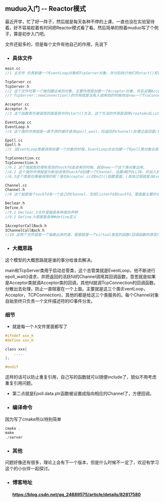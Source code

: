 ## muduo入门 -- Reactor模式

最近开学，忙了好一阵子，然后就是每天各种不停的上课，一直也没在实验室待着。好不容易趁着有时间把Reactor模式看了看。然后简单的照着muduo写了个例子，算是初步入门吧。



文件还挺多的，但是每个文件有他自己的作用，先说下

* ### **具体文件**

```C
main.cc
//1 主文件 负责新建一个EventLoop对象和TcpServer对象，并分别执行他们的start()和loop()函数

TcpServer.cc
TcpServer.h
//2 这个文件时第一个被创建出来的对象，主要作用是创建一个Acceptor对象，并且设置Acceptor的回调函数为this，就是TcpServer，这个回调的用途就是当一个新sockfd进来的时候能够调用TcoServer::newConnection()函数对其进行处理。
//7 TcpServer::newConnection()的作用就是当有人调用他的时候他会new一个TcoConnection对象出来。

Acceptor.cc
Acceptor.h
//3 这个函数首先被调用的就是其中的start()方法，这个方法的作用是调用createAndListen()函数进行网络的初始化(sockfd bind listen)，然后new一个Channel，并设置这个Channel的回调函数为this，既Acceptor，目的是当这个Acceptor监听到有新连接进来的时候能够调用Acceptor中设置好的回调函数DoIt()，参数是之前新建的loop和listenfd，并调用Channel::enableReading()将其设置为EPOLLIN并且加入到EPOLL里面

EventLoop.cc
EventLoop.h
//4 这个类的作用就是一直不停的循环请求epoll_wait，将返回的channel(处理过返回值)分别调用他们各自的回调函数、同时，当main新建这个类对象时，构造函数会new一个Epoll出来。

Epoll.cc
Epoll.h
//5 当EventLoop类被调用创建一个对象的时候，EventLoop也会创建一个Epoll类对象出来，这时候就调用了Epoll.cc的构造函数，从此获得了epfd。这个类还保存了events和revents，相信了解过EPOLL的人都懂。

TcpConnection.cc
TcpConnection.h
//6.1 这个类就是处理有其他的sockfd连进来的时候，就会new一个这个类对象出来。
//6.2 这个类的作用就是为新加进来的sockfd创建一个Channel，设置成EPOLLIN，并加入到Epoll当中。
//6.3这个类是在哪被调用的呢？是在Acceptor.cc的DoIt()函数里面。(具体过程就是当EventLoop调用Epoll的poll_wait()进行循环检测的时候，第一次一定会返回监听fd(如果有新连接进来的话，否则会一直阻塞在epoll_wait()那里)，那么EventLoop就会调用实现设置好的Acceptor的Channel的回调函数，既Acceptor::DoIt()，这个回调函数是在Acceptor::start()里面设置的，这个Acceptor::DoIt()的作用就是当新连接过来的时候调用Acceptor的回调函数_callBack::newConnection,也就是TcpServer::newConnection.)

Channel.cc
Channel.h
//8 这个就是每个sockfd有一个自己的Channel，包括listenfd和sockfd。里面最主要的功能就是保存了每个fd的回调函数的地址，当fd有响应的时候就会调用相应Channel的回调函数，就在这。

Declear.h
Define.h
//9.1 Declear.h文件里面是各种类的声明
//9.2 Define.h里面是各种#define定义

IAcceptorCallBack.h
IChannelCallBack.h
//10 这两个文件就是一个抽象出来的类，里面就是一个virtual类型的函数(回调函数的原型)，用于别人继承他们然后实现回调函数。

```



* ### 大概思路

这个模型的大概思路就是谁的事分给谁去解决。

main和TcpServer类用于启动总管类，这个总管类就是EventLoop，他不断进行epoll_wait()请求，并把返回的活跃fd的Channel调用其回调函数，意思就是如果是Acceptor类就调Acceptor类的回调，其他fd就调TcpConnection的回调函数。分散出去处理，防止一直阻塞在一个上面。主要就是这三个类(EventLoop，Acceptor，TCPConnection)，其他的都是给这三个类服务的。每个Channel对象自始至终只负责一个文件描述符的IO事件分发。



### 细节

* 就是每一个.h文件里面都写了

```C
#ifndef xxx_h
#define xxx_h

class xxx{
    .....
};

#endif
```

这样的话可以防止重复引用，自己写的函数就可以随便include了，貌似不用考虑重复引用问题。



* 第二点就是Epoll.data.ptr函数被设置成指向相应的Channel了，方便回调。



* ### **编译命令**

因为写了cmake所以特别简单

```C
cmake .
make
./server
```



* ### **其他**

问题好像还有很多，理论上会有下一个版本，但是什么时候不一定了，欢迎有学习这个的小伙伴一起探讨。

### 

* ### 博客地址

  #### https://blog.csdn.net/qq_24889575/article/details/82817580